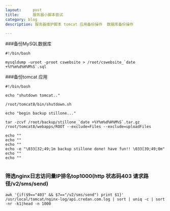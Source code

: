 ```yaml
---
layout:     post
title:      服务器小脚本尝试
category: blog
description: 服务器维护脚本 tomcat 应用备份操作  数据库备份操作

---
```


###备份MySQL数据库

```
#!/bin/bash

mysqldump -uroot -proot cswebsite > /root/cswebsite_`date +%Y%m%d%H%M%S`.sql

```


###备份tomcat 应用

```
#!/bin/bash

echo "shutdown tomcat.."

/root/tomcat8/bin/shutdown.sh

echo "begin backup stillone..."

tar -zcvf /root/backup/stillone_`date +%Y%m%d%H%M%S`.tar.gz /root/tomcat8/webapps/ROOT --exclude=Files --exclude=uploadFiles

echo ""
echo ""
echo ""
echo -e "\033[32;49;1m backup stillone done! have fun!! \033[39;49;0m"
echo ""
echo ""
  
```


### 筛选nginx日志访问量IP排名top1000(http 状态码403  请求路径/v2/sms/send)

```
awk '{if($9=="403" && $7=="/v2/sms/send") print $1}' /usr/local/tomcat/nginx-log/api.credan.com.log | sort | uniq -c | sort -nr -k1|head -n 1000
``` 
  
 